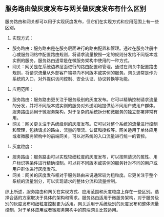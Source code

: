 ## 服务路由做灰度发布与网关做灰度发布有什么区别

服务路由和网关都可以用于实现灰度发布，但它们在实现方式和应用范围上有一些区别。

1. 实现方式：

- 服务路由：服务路由是在服务层面进行的路由配置和管理。通过在服务注册中心或服务网格中配置路由规则，将请求流量按照一定的规则分发给不同版本或实例的服务。服务路由通常是在微服务架构中使用的一种方式。
- 网关：网关是在系统边界层面进行的路由配置和管理。通过在网关中配置路由规则，将请求流量从外部客户端导向不同版本或实例的服务。网关通常是作为系统的入口，对外提供访问控制、安全认证、协议转换等功能。

1. 应用范围：

- 服务路由：服务路由更关注于服务级别的灰度发布。它可以精确控制请求流量的分发，并将不同版本或实例的服务对外透明地提供给不同用户或用户群体。服务路由适用于微服务架构，对于复杂的系统拆分和微服务的独立部署非常有用。
- 网关：网关更关注于系统级别的灰度发布。它可以对整个系统的流量进行控制和管理，包括请求的路由、流量的限流、认证和授权等。网关适用于单体应用或者微服务架构中的前端网关，可以对系统的入口流量进行统一的管控。

1. 灰度粒度：

- 服务路由：服务路由可以实现较细粒度的灰度发布，可以按照请求的属性、用户标识等条件进行精确控制。可以将不同版本或实例的服务针对不同的用户或用户群体进行灰度发布。
- 网关：网关的灰度发布相对于服务路由来说通常较为粗粒度。它更关注于整个系统的流量划分，可以实现请求的整体分流和流量控制。

综上所述，服务路由和网关在实现方式、应用范围和灰度粒度上存在一些区别。选择合适的方案取决于具体的架构和需求。服务路由适用于微服务架构，对于服务级别的灰度发布和细粒度控制更为适用。网关适用于系统级别的灰度发布和整体流量控制，对于单体应用或者微服务架构中的前端网关比较适用。
